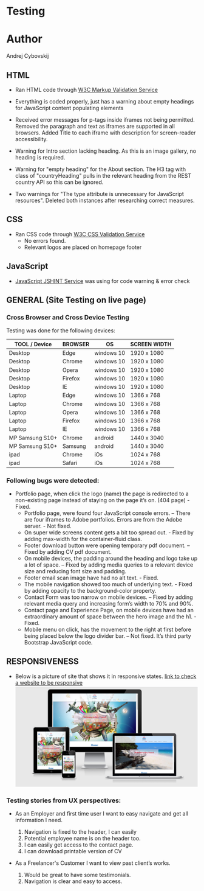 # Testing

# Author
Andrej Cybovskij

## HTML

 - Ran HTML code through [W3C Markup Validation Service](https://validator.w3.org/)
 - Everything is coded properly, just has a warning about empty headings for JavaScript content populating elements

 - Received error messages for p-tags inside iframes not being permitted. Removed the paragraph and text as iframes are supported in all browsers. Added Title to each iframe with description for screen-reader accessibility.
 - Warning for Intro section lacking heading. As this is an image gallery, no heading is required.
 - Warning for "empty heading" for the About section. The H3 tag with class of "countryHeading" pulls in the relevant heading from the REST country API so this can be ignored.
 - Two warnings for "The type attribute is unnecessary for JavaScript resources". Deleted both instances after researching correct measures.

## CSS
 - Ran CSS code through [W3C CSS Validation Service](https://jigsaw.w3.org/css-validator/)
   - No errors found.
   - Relevant logos are placed on homepage footer

## JavaScript
 - [JavaScript JSHINT Service](https://jshint.com/) was using for code warning & error check

## GENERAL (Site Testing on live page)

### Cross Browser and Cross Device Testing

Testing was done for the following devices:

| TOOL / Device  |  BROWSER |  OS |  SCREEN WIDTH |
|---|---|---|---|
| Desktop  | Edge  | windows 10  |  1920 x 1080 |
| Desktop  | Chrome | windows 10  |  1920 x 1080 |
|  Desktop | Opera  |  windows 10 | 1920 x 1080  |
|  Desktop | Firefox  |  windows 10 | 1920 x 1080  |
| Desktop  | IE  | windows 10  |  1920 x 1080 |
| Laptop  | Edge | windows 10  |  1366 x 768 |
| Laptop | Chrome  |  windows 10 | 1366 x 768  |
| Laptop  | Opera  | windows 10  |  1366 x 768 |
| Laptop  | Firefox  | windows 10  |  1366 x 768 |
| Laptop  | IE | windows 10  |  1366 x 768 |
|  MP Samsung S10+ | Chrome  |  android | 1440 x 3040  |
|  MP Samsung S10+ | Samsung  |  android | 1440 x 3040  |
|  ipad | Chrome  |  iOs | 1024 x 768  |
|  ipad | Safari  |  iOs | 1024 x 768  |

### Following bugs were detected:

- Portfolio page, when click the logo (name) the page is redirected to a non-existing page instead of staying on the page it’s on. (404 page) - Fixed.
	- Portfolio page, were found four JavaScript console errors. – There are four iframes to Adobe portfolios. Errors are from the Adobe server. - Not fixed.
	- On super wide screens content gets a bit too spread out. - Fixed by adding max-width for the container-fluid class.
	- Footer download button were opening temporary pdf document. – Fixed by adding CV pdf document.
	- On mobile devices, the padding around the heading and logo take up a lot of space. – Fixed by adding media queries to a relevant device size and reducing font size and padding.
	- Footer email scan image have had no alt text. - Fixed.
	- The mobile navigation showed too much of underlying text. - Fixed by adding opacity to the background-color property.
	- Contact Form was too narrow on mobile devices. – Fixed by adding relevant media query and increasing form’s width to 70% and 90%.
	- Contact page and Experience Page, on mobile devices have had an extraordinary amount of space between the hero image and the h1. - Fixed.
	- Mobile menu on click, has the movement to the right at first before being placed below the logo divider bar. – Not fixed. It’s third party Bootstrap JavaScript code.



## RESPONSIVENESS
- Below is a picture of site that shows it in responsive states. 
[link to check a website to be responsive](http://ami.responsivedesign.is)
![picture of site](assets/images/responsive-1.PNG)

### Testing stories from UX perspectives:

- As an Employer and first time user I want to easy navigate and get all information I need.
  1. Navigation is fixed to the header, I can easily 
  2. Potential employee name is on the header too.
  3. I can easily get access to the contact page.
  4. I can download printable version of CV

- As a Freelancer's Customer I want to view past client’s works.
  1. Would be great to have some testimonials.
  2. Navigation is clear and easy to access.



